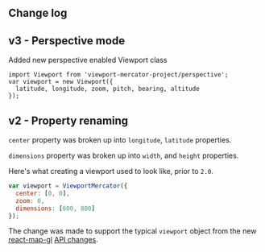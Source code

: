 ## Change log

## v3 - Perspective mode

Added new perspective enabled Viewport class

```
import Viewport from 'viewport-mercator-project/perspective';
var viewport = new Viewport({
  latitude, longitude, zoom, pitch, bearing, altitude
});
```

## v2 - Property renaming

`center` property was broken up into `longitude`, `latitude` properties.

`dimensions` property was broken up into `width`, and `height` properties.

Here's what creating a viewport used to look like, prior to `2.0`.

```js
var viewport = ViewportMercator({
  center: [0, 0],
  zoom: 0,
  dimensions: [600, 800]
});
```

The change was made to support the typical `viewport` object from the new
[react-map-gl](github.com/uber/react-map-gl)
[API changes](https://gist.github.com/vicapow/00017553e92f613d5361).
